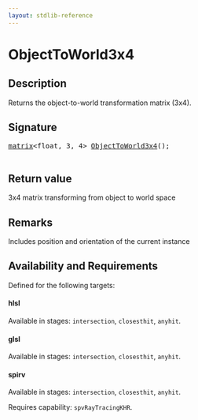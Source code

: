 ```yaml
---
layout: stdlib-reference
---
```


# ObjectToWorld3x4

## Description



Returns the object-to-world transformation matrix (3x4).

## Signature 

<pre>
<a href="/stdlib-reference/types/matrix/index" class="code_type">matrix</a>&lt;<span class="code_keyword">float</span>, 3, 4&gt; <a href="/stdlib-reference/global-decls/objecttoworld3x4-068">ObjectToWorld3x4</a>();

</pre>

## Return value
3x4 matrix transforming from object to world space

## Remarks
Includes position and orientation of the current instance


## Availability and Requirements

Defined for the following targets:

#### hlsl
Available in stages: `intersection`, `closesthit`, `anyhit`.

#### glsl
Available in stages: `intersection`, `closesthit`, `anyhit`.

#### spirv
Available in stages: `intersection`, `closesthit`, `anyhit`.

Requires capability: `spvRayTracingKHR`.


